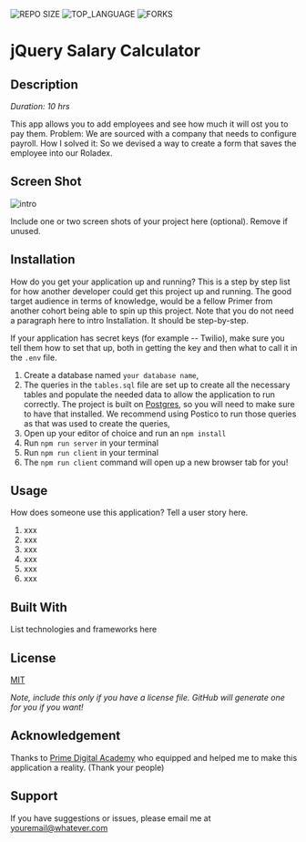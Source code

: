 ![REPO SIZE](https://img.shields.io/github/repo-size/JoelleKado/jquery-salary-calculator/the_marketplace.svg?style=flat-square)
![TOP_LANGUAGE](https://img.shields.io/github/languages/top/JoelleKado/jquery-salary-calculator/the_marketplace.svg?style=flat-square)
![FORKS](https://img.shields.io/github/forks/JoelleKado/jquery-salary-calculator/the_marketplace.svg?style=social)

# jQuery Salary Calculator

## Description

_Duration: 10 hrs_

This app allows you to add employees and see how much it will ost you to pay them. Problem: We are sourced with a company that needs to configure payroll.  How I solved it: So we devised a way to create a form that saves the employee into our Roladex. 

## Screen Shot

![intro](screenShot.png)

Include one or two screen shots of your project here (optional). Remove if unused.

## Installation

How do you get your application up and running? This is a step by step list for how another developer could get this project up and running. The good target audience in terms of knowledge, would be a fellow Primer from another cohort being able to spin up this project. Note that you do not need a paragraph here to intro Installation. It should be step-by-step.

If your application has secret keys (for example --  Twilio), make sure you tell them how to set that up, both in getting the key and then what to call it in the `.env` file.

1. Create a database named `your database name`,
2. The queries in the `tables.sql` file are set up to create all the necessary tables and populate the needed data to allow the application to run correctly. The project is built on [Postgres](https://www.postgresql.org/download/), so you will need to make sure to have that installed. We recommend using Postico to run those queries as that was used to create the queries, 
3. Open up your editor of choice and run an `npm install`
4. Run `npm run server` in your terminal
5. Run `npm run client` in your terminal
6. The `npm run client` command will open up a new browser tab for you!

## Usage
How does someone use this application? Tell a user story here.

1. xxx
2. xxx
3. xxx
4. xxx
5. xxx
6. xxx


## Built With

List technologies and frameworks here

## License
[MIT](https://choosealicense.com/licenses/mit/)

_Note, include this only if you have a license file. GitHub will generate one for you if you want!_

## Acknowledgement
Thanks to [Prime Digital Academy](www.primeacademy.io) who equipped and helped me to make this application a reality. (Thank your people)

## Support
If you have suggestions or issues, please email me at [youremail@whatever.com](www.google.com)
